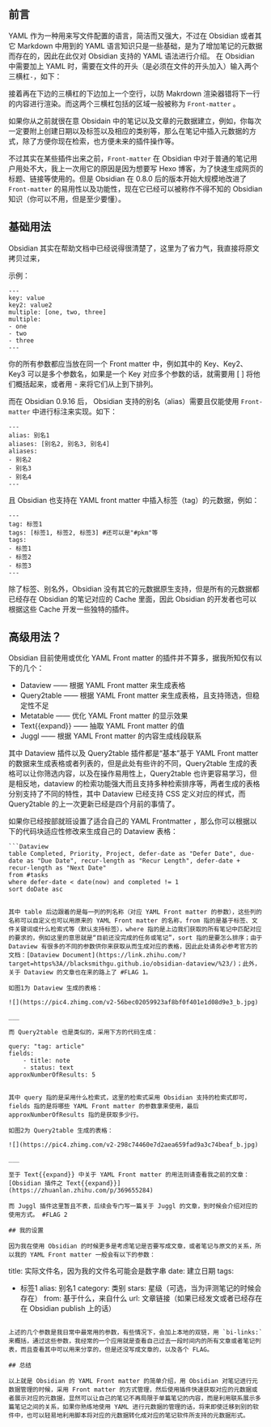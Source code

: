 ## 前言

YAML 作为一种用来写文件配置的语言，简洁而又强大，不过在 Obsidian 或者其它 Markdown 中用到的 YAML 语言知识只是一些基础，是为了增加笔记的元数据而存在的，因此在此仅对 Obsidian 支持的 YAML 语法进行介绍。 在 Obsidian 中需要加上 YAML 时，需要在文件的开头（是必须在文件的开头加入）输入两个三横杠`-`，如下：

接着再在下边的三横杠的下边加上一个空行，以防 Makrdown 渲染器错将下一行的内容进行渲染。而这两个三横杠包括的区域一般被称为 `Front-matter` 。

如果你从之前就很在意 Obsidain 中的笔记以及文章的元数据建立，例如，你每次一定要附上创建日期以及标签以及相应的类别等，那么在笔记中插入元数据的方式，除了方便你现在检索，也方便未来的插件操作等。

不过其实在某些插件出来之前，`Front-matter` 在 Obsidian 中对于普通的笔记用户用处不大，我上一次用它的原因是因为想要写 Hexo 博客，为了快速生成网页的标题、链接等使用的。但是 Obsidian 在 0.8.0 后的版本开始大规模地改进了 `Front-matter` 的易用性以及功能性，现在它已经可以被称作不得不知的 Obsidian 知识（你可以不用，但是至少要懂）。

## 基础用法

Obsidian 其实在帮助文档中已经说得很清楚了，这里为了省力气，我直接将原文拷贝过来，

示例：

```
---
key: value
key2: value2
multiple: [one, two, three]
multiple:
- one
- two
- three
---
```

你的所有参数都应当放在同一个 Front matter 中，例如其中的 Key、Key2、Key3 可以是多个参数名，如果是一个 Key 对应多个参数的话，就需要用 \[ \] 将他们概括起来，或者用 - 来将它们从上到下排列。

而在 Obsidian 0.9.16 后， Obsidian 支持的别名（alias）需要且仅能使用 `Front-matter` 中进行标注来实现。如下：

```
---
alias: 别名1
aliases: [别名2, 别名3, 别名4]
aliases:
- 别名2
- 别名3
- 别名4
---
```

且 Obsidian 也支持在 YAML front matter 中插入标签（tag）的元数据，例如：

```
---
tag: 标签1
tags: [标签1, 标签2, 标签3] #还可以是"#pkm"等
tags:
- 标签1
- 标签2
- 标签3
---
```

除了标签、别名外，Obsidian 没有其它的元数据原生支持，但是所有的元数据都已经存在 Obsidian 的笔记对应的 Cache 里面，因此 Obsidian 的开发者也可以根据这些 Cache 开发一些独特的插件。

## 高级用法？

Obsidian 目前使用或优化 YAML Front matter 的插件并不算多，据我所知仅有以下的几个：

-   Dataview —— 根据 YAML Front matter 来生成表格
-   Query2table —— 根据 YAML Front matter 来生成表格，且支持筛选，但稳定性不足
-   Metatable —— 优化 YAML Front matter 的显示效果
-   Text{{expand}} —— 抽取 YAML Front matter 的值
-   Juggl —— 根据 YAML Front matter 的内容生成线段联系

其中 Dataview 插件以及 Query2table 插件都是“基本”基于 YAML Front matter 的数据来生成表格或者列表的，但是此处有些许的不同，Query2table 生成的表格可以让你筛选内容，以及在操作易用性上，Query2table 也许更容易学习，但是相反地，dataview 的检索功能强大而且支持多种检索排序等，两者生成的表格分别支持了不同的特性，其中 Dataview 已经支持 CSS 定义对应的样式，而 Query2table 的上一次更新已经是四个月前的事情了。

如果你已经按部就班设置了适合自己的 YAML Frontmatter ，那么你可以根据以下的代码块适应性修改来生成自己的 Dataview 表格：

```
```Dataview
table Completed, Priority, Project, defer-date as "Defer Date", due-date as "Due Date", recur-length as "Recur Length", defer-date + recur-length as "Next Date"
from #tasks
where defer-date < date(now) and completed != 1
sort doDate asc
```
```

其中 table 后边跟着的是每一列的列名称（对应 YAML Front matter 的参数），这些列的名称可以自定义也可以用原来的 YAML Front matter 的名称，from 指的是基于标签、文件关键词或什么检索式等（默认支持标签），where 指的是上边我们获取的所有笔记中匹配对应的要求的，例如这里的意思就是“目前还没完成的任务或笔记”，sort 指的是要怎么排序；由于 Dataview 有很多的不同的参数供你来获取从而生成对应的表格，因此此处请务必参考官方的文档：[Dataview Document](https://link.zhihu.com/?target=https%3A//blacksmithgu.github.io/obsidian-dataview/%23/)；此外，关于 Dataview 的文章也在来的路上了 #FLAG 1。

如图1为 Dataview 生成的表格：

![](https://pic4.zhimg.com/v2-56bec02059923af8bf0f401e1d08d9e3_b.jpg)

___

而 Query2table 也是类似的，采用下方的代码生成：

```
```query2table
query: "tag: article"
fields: 
    - title: note
    - status: text
approxNumberOfResults: 5
```
```

其中 query 指的是采用什么检索式，这里的检索式采用 Obsidian 支持的检索式即可，fields 指的是将哪些 YAML Front matter 的参数拿来使用，最后approxNumberOfResults 指的是获取多少行。

如图2为 Query2table 生成的表格：

![](https://pic4.zhimg.com/v2-298c74460e7d2aea659fad9a3c74beaf_b.jpg)

___

至于 Text{{expand}} 中关于 YAML Front matter 的用法则请查看我之前的文章： [Obsidian 插件之 Text{{expand}}](https://zhuanlan.zhihu.com/p/369655284)

而 Juggl 插件这里暂且不表，后续会专门写一篇关于 Juggl 的文章，到时候会介绍对应的使用方式。 #FLAG 2

## 我的设置

因为我在使用 Obsidian 的时候更多是考虑笔记是否要写成文章，或者笔记与原文的关系，所以我的 YAML Front matter 一般会有以下的参数：

```
title: 实际文件名，因为我的文件名可能会是数字串
date: 建立日期
tags:
  - 标签1
alias: 别名1
category: 类别
stars: 星级（可选，当为评测笔记的时候会存在）
from: 基于什么，来自什么
url: 文章链接（如果已经发文或者已经存在在 Obsidian publish 上的话）
```

上述的几个参数是我日常中最常用的参数，有些情况下，会加上本地的双链，用 `bi-links:` 来概括，通过这些参数，我经常的一个应用就是查看自己过去一段时间内的所有文章或者笔记列表，而且查看其中可以用来分享的，但是还没写成文章的，以及各个 FLAG。

## 总结

以上就是 Obsidian 的 YAML Front matter 的简单介绍，用 Obsidian 对笔记进行元数据管理的时候，采用 Front matter 的方式管理，然后使用插件快速获取对应的元数据或者展示对应的元数据，显然可以让自己的笔记不再局限于单篇笔记的内容，而是利用联系展示多篇笔记之间的关系，如果你熟练地使用 YAML 进行元数据的管理的话，将来即使迁移到别的软件中，也可以轻易地利用脚本将对应的元数据转化成对应的笔记软件所支持的元数据形式。